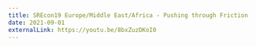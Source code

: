 ```yaml
---
title: SREcon19 Europe/Middle East/Africa - Pushing through Friction
date: 2021-09-01
externalLink: https://youtu.be/8bxZuzDKoI0
---
```

